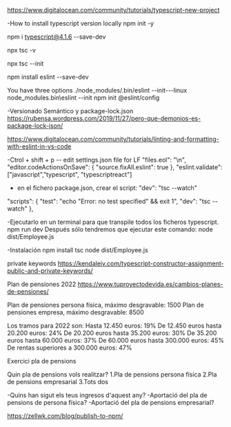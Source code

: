 https://www.digitalocean.com/community/tutorials/typescript-new-project

-How to install typescript version locally
npm init -y

npm i typescript@4.1.6 --save-dev

npx tsc -v

npx tsc --init

npm install eslint --save-dev

You have three options
./node_modules/.bin/eslint --init---linux
node_modules\.bin\eslint --init
npm init @eslint/config

-Versionado Semántico y package-lock.json
https://rubensa.wordpress.com/2019/11/27/pero-que-demonios-es-package-lock-json/

https://www.digitalocean.com/community/tutorials/linting-and-formatting-with-eslint-in-vs-code

-Ctrol + shift + p  -- edit settings.json file for LF
 "files.eol": "\n",
 "editor.codeActionsOnSave": {
    "source.fixAll.eslint": true
 },
 "eslint.validate": ["javascript","typescript", "typescriptreact"]

- en el fichero package.json, crear el script: "dev": "tsc --watch"

"scripts": {
    "test": "echo \"Error: no test specified\" && exit 1",
    "dev": "tsc --watch"
  },

-Ejecutarlo en un terminal para que transpile todos los ficheros typescript.
npm run dev
Después sólo tendremos que ejecutar este comando:
node dist/Employee.js

-Instalación
npm install
tsc
node dist/Employee.js


private keywords
https://kendaleiv.com/typescript-constructor-assignment-public-and-private-keywords/

Plan de pensiones 2022
https://www.tuproyectodevida.es/cambios-planes-de-pensiones/

Plan de pensiones persona física, máximo desgravable: 1500
Plan de pensiones empresa, máximo desgravable: 8500

Los tramos para 2022 son:
​Hasta 12.450 euros: 19%
De 12.450 euros hasta 20.200 euros: 24%
De 20.200 euros hasta 35.200 euros: 30%
De 35.200 euros hasta 60.000 euros: 37%
De 60.000 euros hasta 300.000 euros: 45%
De rentas superiores a 300.000 euros: 47%

Exercici pla de pensions

Quin pla de pensions vols realitzar?
1.Pla de pensions persona física
2.Pla de pensions empresarial
3.Tots dos

-Quins han sigut els teus ingresos d'aquest any?
-Aportació del pla de pensions de persona física?
-Aportació del pla de pensions empresarial?

https://zellwk.com/blog/publish-to-npm/

